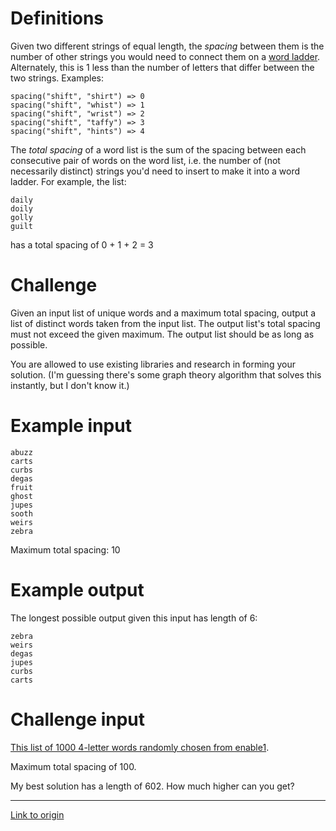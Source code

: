 # Definitions

Given two different strings of equal length, the *spacing* between them is the number of other strings you would need to connect them on a [word ladder](https://en.wikipedia.org/wiki/Word_ladder). Alternately, this is 1 less than the number of letters that differ between the two strings. Examples:

    spacing("shift", "shirt") => 0
    spacing("shift", "whist") => 1
    spacing("shift", "wrist") => 2
    spacing("shift", "taffy") => 3
    spacing("shift", "hints") => 4

The *total spacing* of a word list is the sum of the spacing between each consecutive pair of words on the word list, i.e. the number of (not necessarily distinct) strings you'd need to insert to make it into a word ladder. For example, the list:

    daily
    doily
    golly
    guilt

has a total spacing of 0 + 1 + 2 = 3

# Challenge

Given an input list of unique words and a maximum total spacing, output a list of distinct words taken from the input list. The output list's total spacing must not exceed the given maximum. The output list should be as long as possible.

You are allowed to use existing libraries and research in forming your solution. (I'm guessing there's some graph theory algorithm that solves this instantly, but I don't know it.)

# Example input

    abuzz
    carts
    curbs
    degas
    fruit
    ghost
    jupes
    sooth
    weirs
    zebra

Maximum total spacing: 10

# Example output

The longest possible output given this input has length of 6:

    zebra
    weirs
    degas
    jupes
    curbs
    carts

# Challenge input

[This list of 1000 4-letter words randomly chosen from enable1](https://gist.githubusercontent.com/cosmologicon/0a4448e8fdb79ee620a68ed131eac58e/raw/a8831d08019f73e7d5a52042e2c4afe6fea70011/363-hard-words.txt).

Maximum total spacing of 100.

My best solution has a length of 602. How much higher can you get?

---

[Link to origin](https://www.reddit.com/r/dailyprogrammer/99yl83)